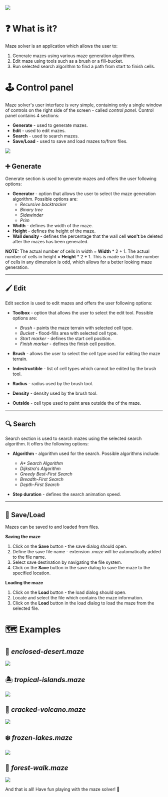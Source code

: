 ![](doc/images/header.png)

# ❓ What is it?
Maze solver is an application which allows the user to:
1. Generate mazes using various maze generation algorithms.
2. Edit maze using tools such as a brush or a fill-bucket.
3. Run selected search algorithm to find a path from start to finish cells.

# 🕹️ Control panel
Maze solver's user interface is very simple, containing only a single window of controls on the right side of the screen - called *control panel*. Control panel contains 4 sections:
* **Generate** - used to generate mazes.
* **Edit** - used to edit mazes.
* **Search** - used to search mazes.
* **Save/Load** - used to save and load mazes to/from files.

![](doc/images/solved-maze.png)

## ➕ Generate

Generate section is used to generate mazes and offers the user following options:
* **Generator** - option that allows the user to select the maze generation algorithm. Possible options are:
  * *Recursive backtracker*
  * *Binary tree*
  * *Sidewinder*
  * *Prim*
* **Width** - defines the width of the maze.
* **Height** - defines the height of the maze.
* **Wall density** - defines the percentage that the wall cell **won't** be deleted after the mazes has been generated.

**NOTE:** The actual number of cells in width = **Width** * 2 + 1. The actual number of cells in height = **Height** * 2 + 1. This is made so that the number of cells in any dimension is odd, which allows for a better looking maze generation.

---

## 🖌️ Edit

Edit section is used to edit mazes and offers the user following options:
* **Toolbox** - option that allows the user to select the edit tool. Possible options are:
  * *Brush* - paints the maze terrain with selected cell type.
  * *Bucket* - flood-fills area with selected cell type.
  * *Start marker* - defines the start cell position.
  * *Finish marker* - defines the finish cell position.

* **Brush** - allows the user to select the cell type used for editing the maze terrain.
* **Indestructible** - list of cell types which cannot be edited by the brush tool.
* **Radius** - radius used by the brush tool.
* **Density** - density used by the brush tool.
* **Outside** - cell type used to paint area outside the of the maze.

---

## 🔍 Search

Search section is used to search mazes using the selected search algorithm. It offers the following options:
* **Algorithm** - algorithm used for the search. Possible algorithms include:
  * *A\* Search Algorithm*
  * *Dijkstra's Algorithm*
  * *Greedy Best-First Search*
  * *Breadth-First Search*
  * *Depth-First Search*

* **Step duration** - defines the search animation speed.

---

## 💾 Save/Load

Mazes can be saved to and loaded from files.

**Saving the maze**
1. Click on the **Save** button - the save dialog should open.
2. Define the save file name - extension *.maze* will be automatically added to the file name.
3. Select save destination by navigating the file system.
4. Click on the **Save** button in the save dialog to save the maze to the specified location.

**Loading the maze**
1. Click on the **Load** button - the load dialog should open.
2. Locate and select the file which contains the maze information.
3. Click on the **Load** button in the load dialog to load the maze from the selected file.

# 🗺️ Examples

## 🌵 *enclosed-desert.maze*
![](doc/gifs/enclosed-desert.gif)

## 🏝️ *tropical-islands.maze*
![](doc/gifs/tropical-islands.gif)

## 🌋 *cracked-volcano.maze*
![](doc/gifs/cracked-volcano.gif)

## ❄️ *frozen-lakes.maze*
![](doc/gifs/frozen-lakes.gif)

## 🌳 *forest-walk.maze*
![](doc/gifs/forest-walk.gif)

And that is all! Have fun playing with the maze solver! 🙂
